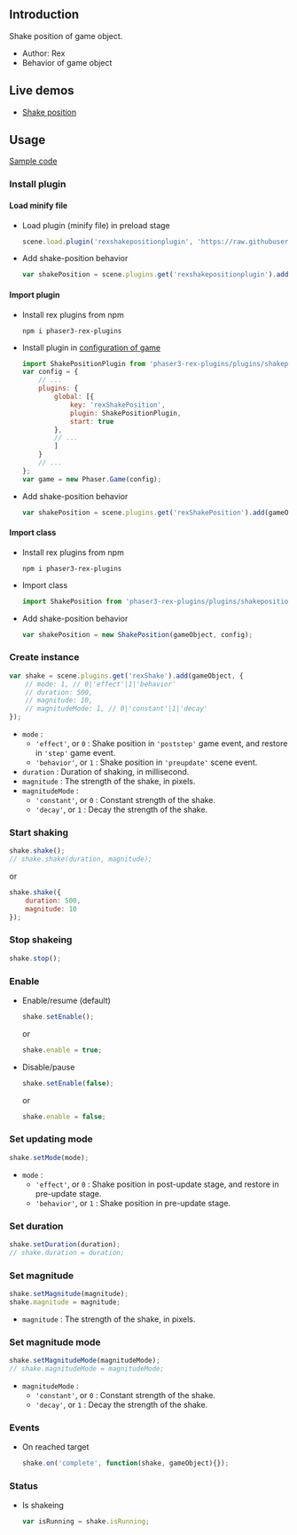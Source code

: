 ## Introduction

Shake position of game object.

- Author: Rex
- Behavior of game object

## Live demos

- [Shake position](https://codepen.io/rexrainbow/pen/JwMbxR)

## Usage

[Sample code](https://github.com/rexrainbow/phaser3-rex-notes/tree/master/examples/shake)

### Install plugin

#### Load minify file

- Load plugin (minify file) in preload stage
    ```javascript
    scene.load.plugin('rexshakepositionplugin', 'https://raw.githubusercontent.com/rexrainbow/phaser3-rex-notes/master/dist/rexshakepositionplugin.min.js', true);
    ```
- Add shake-position behavior
    ```javascript
    var shakePosition = scene.plugins.get('rexshakepositionplugin').add(gameObject, config);
    ```

#### Import plugin

- Install rex plugins from npm
    ```
    npm i phaser3-rex-plugins
    ```
- Install plugin in [configuration of game](game.md#configuration)
    ```javascript
    import ShakePositionPlugin from 'phaser3-rex-plugins/plugins/shakeposition-plugin.js';
    var config = {
        // ...
        plugins: {
            global: [{
                key: 'rexShakePosition',
                plugin: ShakePositionPlugin,
                start: true
            },
            // ...
            ]
        }
        // ...
    };
    var game = new Phaser.Game(config);
    ```
- Add shake-position behavior
    ```javascript
    var shakePosition = scene.plugins.get('rexShakePosition').add(gameObject, config);
    ```

#### Import class

- Install rex plugins from npm
    ```
    npm i phaser3-rex-plugins
    ```
- Import class
    ```javascript
    import ShakePosition from 'phaser3-rex-plugins/plugins/shakeposition.js';
    ```
- Add shake-position behavior
    ```javascript
    var shakePosition = new ShakePosition(gameObject, config);
    ```

### Create instance

```javascript
var shake = scene.plugins.get('rexShake').add(gameObject, {
    // mode: 1, // 0|'effect'|1|'behavior'
    // duration: 500,
    // magnitude: 10,
    // magnitudeMode: 1, // 0|'constant'|1|'decay'
});
```

- `mode` :
    - `'effect'`, or `0` : Shake position in `'poststep'` game event, and restore in `'step'` game event.
    - `'behavior'`, or `1` : Shake position in `'preupdate'` scene event.
- `duration` : Duration of shaking, in millisecond.
- `magnitude` : The strength of the shake, in pixels.
- `magnitudeMode` :
    - `'constant'`, or `0` : Constant strength of the shake.
    - `'decay'`, or `1` : Decay the strength of the shake.

### Start shaking

```javascript
shake.shake();
// shake.shake(duration, magnitude);
```

or

```javascript
shake.shake({
    duration: 500,
    magnitude: 10
});
```

### Stop shakeing

```javascript
shake.stop();
```

### Enable

- Enable/resume (default)
    ```javascript
    shake.setEnable();
    ```
    or
    ```javascript
    shake.enable = true;
    ```
- Disable/pause
    ```javascript
    shake.setEnable(false);
    ```
    or
    ```javascript
    shake.enable = false;
    ```

### Set updating mode

```javascript
shake.setMode(mode);
```

- `mode` :
    - `'effect'`, or `0` : Shake position in post-update stage, and restore in pre-update stage.
    - `'behavior'`, or `1` : Shake position in pre-update stage.

### Set duration

```javascript
shake.setDuration(duration);
// shake.duration = duration;
```

### Set magnitude

```javascript
shake.setMagnitude(magnitude);
shake.magnitude = magnitude;
```

- `magnitude` : The strength of the shake, in pixels.

### Set magnitude mode

```javascript
shake.setMagnitudeMode(magnitudeMode);
// shake.magnitudeMode = magnitudeMode;
```

- `magnitudeMode` :
    - `'constant'`, or `0` : Constant strength of the shake.
    - `'decay'`, or `1` : Decay the strength of the shake.

### Events

- On reached target
    ```javascript
    shake.on('complete', function(shake, gameObject){});
    ```

### Status

- Is shakeing
    ```javascript
    var isRunning = shake.isRunning;
    ```
